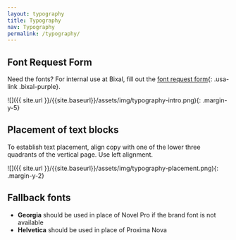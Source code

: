 ```yaml
---
layout: typography
title: Typography
nav: Typography
permalink: /typography/
---
```


<!-- I moved this section into the HTML so that it could come before my font cards. Not sure how to do that in markdown.
# Typography

Throughout all brand communications, Bixal uses the **Novel Pro typeface family for feature copy**, and the **Proxima Nova typeface family for body copy**. These two typefaces seamlessly adapt as both display and utility fonts with a wide range of weights and faces ideal for various typographic constructs.

These fonts are purchasable through Adobe Fonts:<br>
{: .margin-bottom-1}
[Novel](https://fonts.adobe.com/fonts/novel){: .usa-button .bg-bixal-purple hover:bg-primary}
[Proxima Nova](https://fonts.adobe.com/fonts/proxima-nova){: .usa-button .bg-bixal-purple}-->

<!--Is this something we still want to add? No link, yet-->

## Font Request Form

Need the fonts? For internal use at Bixal, fill out the [font request form](#){: .usa-link .bixal-purple}.

![]({{ site.url }}/{{site.baseurl}}/assets/img/typography-intro.png){: .margin-y-5}

## Placement of text blocks

To establish text placement, align copy with one of the lower three quadrants of the vertical page. Use left alignment.

![]({{ site.url }}/{{site.baseurl}}/assets/img/typography-placement.png){: .margin-y-2}

## Fallback fonts

- **Georgia** should be used in place of Novel Pro if the brand font is not available
- **Helvetica** should be used in place of Proxima Nova

